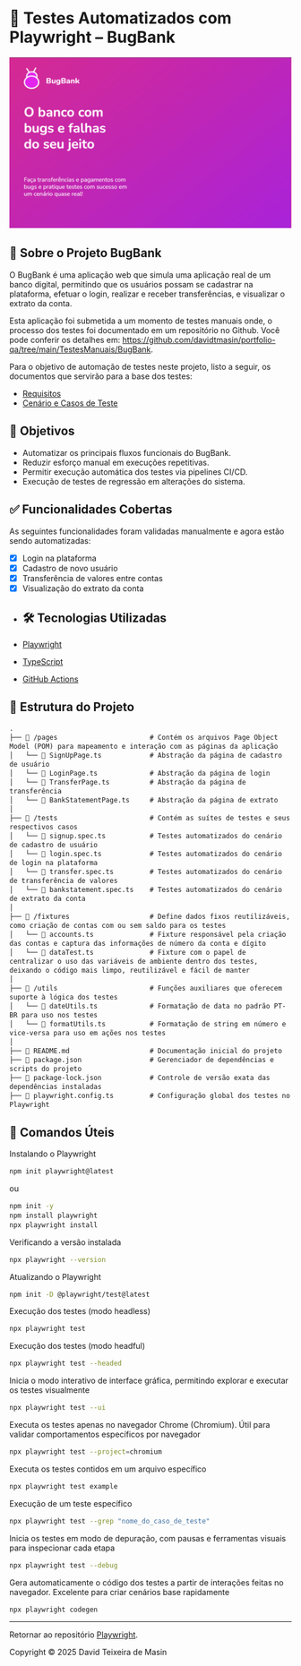 # 🧪 Testes Automatizados com Playwright – BugBank

<img src="https://github.com/davidtmasin/portfolio-qa/blob/main/.medias/media-bugbank.png">

## 📌 Sobre o Projeto BugBank

O BugBank é uma aplicação web que simula uma aplicação real de um banco digital, permitindo que os usuários possam se cadastrar na plataforma, efetuar o login, realizar e receber transferências, e visualizar o extrato da conta.

Esta aplicação foi submetida a um momento de testes manuais onde, o processo dos testes foi documentado em um repositório no Github. Você pode conferir os detalhes em: https://github.com/davidtmasin/portfolio-qa/tree/main/TestesManuais/BugBank.

Para o objetivo de automação de testes neste projeto, listo a seguir, os documentos que servirão para a base dos testes:

- [Requisitos](https://github.com/davidtmasin/portfolio-qa/blob/main/TestesManuais/BugBank/1-Requisitos-do-Projeto.md)
- [Cenário e Casos de Teste](https://github.com/davidtmasin/portfolio-qa/blob/main/TestesManuais/BugBank/3-Cenarios-e-Casos-de-Teste.md)

## 🎯 Objetivos

- Automatizar os principais fluxos funcionais do BugBank.
- Reduzir esforço manual em execuções repetitivas.
- Permitir execução automática dos testes via pipelines CI/CD.
- Execução de testes de regressão em alterações do sistema.

## ✅ Funcionalidades Cobertas

As seguintes funcionalidades foram validadas manualmente e agora estão sendo automatizadas:

- [x] Login na plataforma
- [x] Cadastro de novo usuário
- [x] Transferência de valores entre contas
- [x] Visualização do extrato da conta

- ## 🛠 Tecnologias Utilizadas

- [Playwright](https://playwright.dev/)
- [TypeScript](https://www.typescriptlang.org/)
- [GitHub Actions](https://docs.github.com/pt/actions)

## 🧪 Estrutura do Projeto

```
.
├── 📁 /pages                       # Contém os arquivos Page Object Model (POM) para mapeamento e interação com as páginas da aplicação
│   └── 🧪 SignUpPage.ts            # Abstração da página de cadastro de usuário
│   └── 🧪 LoginPage.ts             # Abstração da página de login
│   └── 🧪 TransferPage.ts          # Abstração da página de transferência
│   └── 🧪 BankStatementPage.ts     # Abstração da página de extrato
│ 
├── 📁 /tests                       # Contém as suítes de testes e seus respectivos casos
│   └── 🧪 signup.spec.ts           # Testes automatizados do cenário de cadastro de usuário
│   └── 🧪 login.spec.ts            # Testes automatizados do cenário de login na plataforma
│   └── 🧪 transfer.spec.ts         # Testes automatizados do cenário de transferência de valores
│   └── 🧪 bankstatement.spec.ts    # Testes automatizados do cenário de extrato da conta
│
├── 📁 /fixtures                    # Define dados fixos reutilizáveis, como criação de contas com ou sem saldo para os testes 
│   └── 🧪 accounts.ts              # Fixture responsável pela criação das contas e captura das informações de número da conta e dígito
│   └── 🧪 dataTest.ts              # Fixture com o papel de centralizar o uso das variáveis de ambiente dentro dos testes, deixando o código mais limpo, reutilizável e fácil de manter
│
├── 📁 /utils                       # Funções auxiliares que oferecem suporte à lógica dos testes
│   └── 🧪 dateUtils.ts             # Formatação de data no padrão PT-BR para uso nos testes
│   └── 🧪 formatUtils.ts           # Formatação de string em número e vice-versa para uso em ações nos testes
│
├── 📄 README.md                    # Documentação inicial do projeto
├── 📄 package.json                 # Gerenciador de dependências e scripts do projeto
├── 📄 package-lock.json            # Controle de versão exata das dependências instaladas
├── 📄 playwright.config.ts         # Configuração global dos testes no Playwright

```

## 🚀 Comandos Úteis

Instalando o Playwright

```bash
npm init playwright@latest


```

ou

```bash
npm init -y
npm install playwright
npx playwright install


```

Verificando a versão instalada

```bash
npx playwright --version


```

Atualizando o Playwright

```bash
npm init -D @playwright/test@latest


```

Execução dos testes (modo headless)

```bash
npx playwright test


```

Execução dos testes (modo headful)

```bash
npx playwright test --headed


```

Inicia o modo interativo de interface gráfica, permitindo explorar e executar os testes visualmente

```bash
npx playwright test --ui


```

Executa os testes apenas no navegador Chrome (Chromium). Útil para validar comportamentos específicos por navegador

```bash
npx playwright test --project=chromium


```

Executa os testes contidos em um arquivo específico

```bash
npx playwright test example


```

Execução de um teste específico

```bash
npx playwright test --grep "nome_do_caso_de_teste"


```

Inicia os testes em modo de depuração, com pausas e ferramentas visuais para inspecionar cada etapa

```bash
npx playwright test --debug


```

Gera automaticamente o código dos testes a partir de interações feitas no navegador. Excelente para criar cenários base rapidamente

```bash
npx playwright codegen


```

---

Retornar ao repositório [Playwright](https://github.com/davidtmasin/playwright).

Copyright © 2025 David Teixeira de Masin
